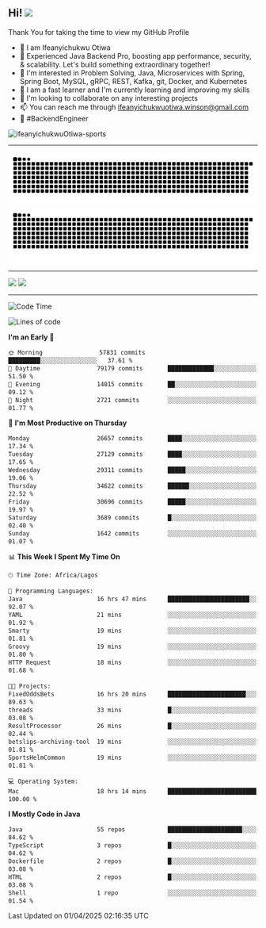 <!-- BLOG-POST-LIST:START --><!-- BLOG-POST-LIST:END -->

## Hi! <img src="https://media.giphy.com/media/hvRJCLFzcasrR4ia7z/giphy.gif" width="4%"> 

Thank You for taking the time to view my GitHub Profile

- 👋 I am Ifeanyichukwu Otiwa
- 🚀 Experienced Java Backend Pro, boosting app performance, security, & scalability. Let's build something extraordinary together!
- 👀 I'm interested in Problem Solving, Java, Microservices with Spring, Spring Boot, MySQL, gRPC, REST, Kafka, git, Docker, and Kubernetes
- 🌱 I am a fast learner and I'm currently learning and improving my skills
- 💞️ I'm looking to collaborate on any interesting projects
- 📫 You can reach me through ifeanyichukwuotiwa.winson@gmail.com
- 🚀 #BackendEngineer

<p align="left" marginTop="10px"> <img src="https://komarev.com/ghpvc/?username=ifeanyichukwuOtiwa-sports&label=Profile%20views&color=0e75b6&style=for-the-badge" alt="ifeanyichukwuOtiwa-sports" /> </p>

***

<!--🐍📈SNAKEGRAPH / 🌐WEBSITE: https://github.com/Platane/snk -->
![github contribution grid snake animation](https://raw.githubusercontent.com/ifeanyichukwuOtiwa-sports/ifeanyichukwuOtiwa-sports/output/github-contribution-grid-snake-dark.svg#gh-dark-mode-only)![github contribution grid snake animation](https://raw.githubusercontent.com/ifeanyichukwuOtiwa-sports/ifeanyichukwuOtiwa-sports/output/github-contribution-grid-snake.svg#gh-light-mode-only)

***

<p float="left">
  <img float="left" src="https://github-readme-stats.vercel.app/api?username=ifeanyichukwuOtiwa-sports&count_private=true&include_all_commits=true&theme=react&show_icons=true" />
  <img float="right" src="https://github-readme-stats.vercel.app/api/top-langs/?username=ifeanyichukwuOtiwa-sports&layout=compact&show_icons=true&theme=react" /> 
</p>

***



<!--START_SECTION:waka-->
![Code Time](http://img.shields.io/badge/Code%20Time-3%2C581%20hrs-blue)

![Lines of code](https://img.shields.io/badge/From%20Hello%20World%20I%27ve%20Written-44.0%20million%20lines%20of%20code-blue)

**I'm an Early 🐤** 

```text
🌞 Morning                57831 commits       █████████░░░░░░░░░░░░░░░░   37.61 % 
🌆 Daytime                79179 commits       █████████████░░░░░░░░░░░░   51.50 % 
🌃 Evening                14015 commits       ██░░░░░░░░░░░░░░░░░░░░░░░   09.12 % 
🌙 Night                  2721 commits        ░░░░░░░░░░░░░░░░░░░░░░░░░   01.77 % 
```
📅 **I'm Most Productive on Thursday** 

```text
Monday                   26657 commits       ████░░░░░░░░░░░░░░░░░░░░░   17.34 % 
Tuesday                  27129 commits       ████░░░░░░░░░░░░░░░░░░░░░   17.65 % 
Wednesday                29311 commits       █████░░░░░░░░░░░░░░░░░░░░   19.06 % 
Thursday                 34622 commits       ██████░░░░░░░░░░░░░░░░░░░   22.52 % 
Friday                   30696 commits       █████░░░░░░░░░░░░░░░░░░░░   19.97 % 
Saturday                 3689 commits        █░░░░░░░░░░░░░░░░░░░░░░░░   02.40 % 
Sunday                   1642 commits        ░░░░░░░░░░░░░░░░░░░░░░░░░   01.07 % 
```


📊 **This Week I Spent My Time On** 

```text
🕑︎ Time Zone: Africa/Lagos

💬 Programming Languages: 
Java                     16 hrs 47 mins      ███████████████████████░░   92.07 % 
YAML                     21 mins             ░░░░░░░░░░░░░░░░░░░░░░░░░   01.92 % 
Smarty                   19 mins             ░░░░░░░░░░░░░░░░░░░░░░░░░   01.81 % 
Groovy                   19 mins             ░░░░░░░░░░░░░░░░░░░░░░░░░   01.80 % 
HTTP Request             18 mins             ░░░░░░░░░░░░░░░░░░░░░░░░░   01.68 % 

🐱‍💻 Projects: 
FixedOddsBets            16 hrs 20 mins      ██████████████████████░░░   89.63 % 
threads                  33 mins             █░░░░░░░░░░░░░░░░░░░░░░░░   03.08 % 
ResultProcessor          26 mins             █░░░░░░░░░░░░░░░░░░░░░░░░   02.44 % 
betslips-archiving-tool  19 mins             ░░░░░░░░░░░░░░░░░░░░░░░░░   01.81 % 
SportsHelmCommon         19 mins             ░░░░░░░░░░░░░░░░░░░░░░░░░   01.81 % 

💻 Operating System: 
Mac                      18 hrs 14 mins      █████████████████████████   100.00 % 
```

**I Mostly Code in Java** 

```text
Java                     55 repos            █████████████████████░░░░   84.62 % 
TypeScript               3 repos             █░░░░░░░░░░░░░░░░░░░░░░░░   04.62 % 
Dockerfile               2 repos             █░░░░░░░░░░░░░░░░░░░░░░░░   03.08 % 
HTML                     2 repos             █░░░░░░░░░░░░░░░░░░░░░░░░   03.08 % 
Shell                    1 repo              ░░░░░░░░░░░░░░░░░░░░░░░░░   01.54 % 
```




 Last Updated on 01/04/2025 02:16:35 UTC
<!--END_SECTION:waka-->

<!--
<p align="center">
![trophy](https://github-profile-trophy.vercel.app/?username=ifeanyichukwuOtiwa-sports&theme=onedark) (https://github.com/ryo-ma/github-profile-trophy)
</p>
-->

<!---
ifeanyi-otiwa/ifeanyi-otiwa is a ✨ special ✨ repository because its `README.md` (this file) appears on your GitHub profile.
You can click the Preview link to take a look at your changes.
--->
